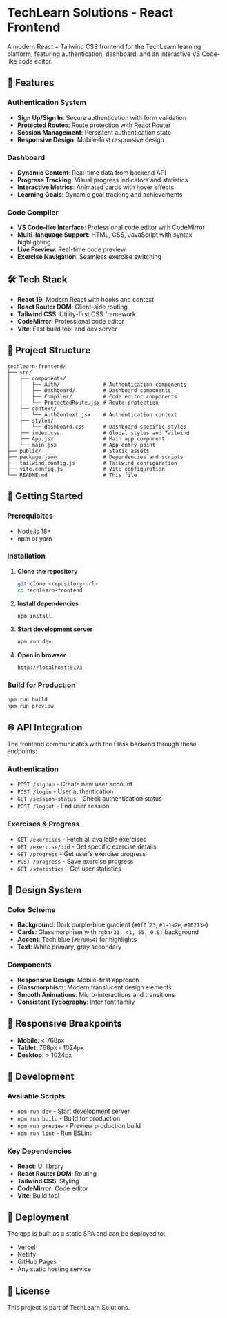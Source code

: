 # TechLearn Solutions - React Frontend

A modern React + Tailwind CSS frontend for the TechLearn learning platform, featuring authentication, dashboard, and an interactive VS Code-like code editor.

## 🚀 Features

### Authentication System
- **Sign Up/Sign In**: Secure authentication with form validation
- **Protected Routes**: Route protection with React Router
- **Session Management**: Persistent authentication state
- **Responsive Design**: Mobile-first responsive design

### Dashboard
- **Dynamic Content**: Real-time data from backend API
- **Progress Tracking**: Visual progress indicators and statistics
- **Interactive Metrics**: Animated cards with hover effects
- **Learning Goals**: Dynamic goal tracking and achievements

### Code Compiler
- **VS Code-like Interface**: Professional code editor with CodeMirror
- **Multi-language Support**: HTML, CSS, JavaScript with syntax highlighting
- **Live Preview**: Real-time code preview
- **Exercise Navigation**: Seamless exercise switching

## 🛠️ Tech Stack

- **React 19**: Modern React with hooks and context
- **React Router DOM**: Client-side routing
- **Tailwind CSS**: Utility-first CSS framework
- **CodeMirror**: Professional code editor
- **Vite**: Fast build tool and dev server

## 📁 Project Structure

```
techlearn-frontend/
├── src/
│   ├── components/
│   │   ├── Auth/              # Authentication components
│   │   ├── Dashboard/         # Dashboard components
│   │   ├── Compiler/          # Code editor components
│   │   └── ProtectedRoute.jsx # Route protection
│   ├── context/
│   │   └── AuthContext.jsx    # Authentication context
│   ├── styles/
│   │   └── dashboard.css      # Dashboard-specific styles
│   ├── index.css              # Global styles and Tailwind
│   ├── App.jsx                # Main app component
│   └── main.jsx               # App entry point
├── public/                    # Static assets
├── package.json               # Dependencies and scripts
├── tailwind.config.js         # Tailwind configuration
├── vite.config.js             # Vite configuration
└── README.md                  # This file
```

## 🚀 Getting Started

### Prerequisites
- Node.js 18+
- npm or yarn

### Installation

1. **Clone the repository**
   ```bash
   git clone <repository-url>
   cd techlearn-frontend
   ```

2. **Install dependencies**
   ```bash
   npm install
   ```

3. **Start development server**
   ```bash
   npm run dev
   ```

4. **Open in browser**
   ```
   http://localhost:5173
   ```

### Build for Production

```bash
npm run build
npm run preview
```

## 🌐 API Integration

The frontend communicates with the Flask backend through these endpoints:

### Authentication
- `POST /signup` - Create new user account
- `POST /login` - User authentication
- `GET /session-status` - Check authentication status
- `POST /logout` - End user session

### Exercises & Progress
- `GET /exercises` - Fetch all available exercises
- `GET /exercise/:id` - Get specific exercise details
- `GET /progress` - Get user's exercise progress
- `POST /progress` - Save exercise progress
- `GET /statistics` - Get user statistics

## 🎨 Design System

### Color Scheme
- **Background**: Dark purple-blue gradient (`#0f0f23`, `#1a1a2e`, `#16213e`)
- **Cards**: Glassmorphism with `rgba(31, 41, 55, 0.8)` background
- **Accent**: Tech blue (`#070054`) for highlights
- **Text**: White primary, gray secondary

### Components
- **Responsive Design**: Mobile-first approach
- **Glassmorphism**: Modern translucent design elements
- **Smooth Animations**: Micro-interactions and transitions
- **Consistent Typography**: Inter font family

## 📱 Responsive Breakpoints

- **Mobile**: < 768px
- **Tablet**: 768px - 1024px
- **Desktop**: > 1024px

## 🔧 Development

### Available Scripts
- `npm run dev` - Start development server
- `npm run build` - Build for production
- `npm run preview` - Preview production build
- `npm run lint` - Run ESLint

### Key Dependencies
- **React**: UI library
- **React Router DOM**: Routing
- **Tailwind CSS**: Styling
- **CodeMirror**: Code editor
- **Vite**: Build tool

## 🚀 Deployment

The app is built as a static SPA and can be deployed to:
- Vercel
- Netlify
- GitHub Pages
- Any static hosting service

## 📄 License

This project is part of TechLearn Solutions.